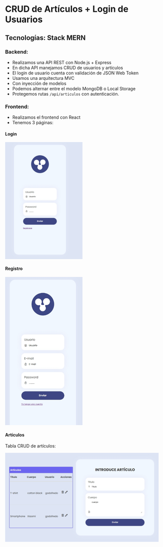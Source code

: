 # CRUD de Artículos + Login de Usuarios

## Tecnologías: Stack MERN

### Backend:

- Realizamos una API REST con Node.js + Express
- En dicha API manejamos CRUD de usuarios y artículos
- El login de usuario cuenta con validación de JSON Web Token
- Usamos una arquitectura MVC
- Con inyección de modelos
- Podemos alternar entre el modelo MongoDB o Local Storage
- Protegemos rutas `/api/articulos` con autenticación.

### Frontend:

- Realizamos el frontend con React
- Tenemos 3 páginas:

#### Login

<img src="screenshots/login.jpeg" width="50%" />

#### Registro

<img src="screenshots/registro.jpeg" width="50%" />

#### Artículos

Tabla CRUD de artículos:

<img src="screenshots/crud-articulos.jpeg" width="500" />

